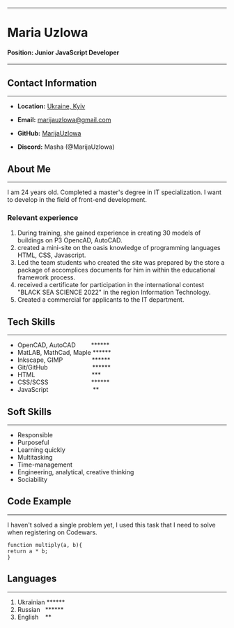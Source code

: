 ***
# Maria Uzlowa

#### Position: Junior JavaScript Developer
***

## Contact Information
***
* **Location:** [Ukraine, Kyiv](https://maps.app.goo.gl/Upf9Hm5ea7jAegfJ9)


* **Email:** [marijauzlowa@gmail.com](mailto:marijauzlowa@gmail.com)


* **GitHub:** [MarijaUzlowa](https://github.com/MarijaUzlowa)


* **Discord:** Masha (@MarijaUzlowa)

## About Me
***
I am 24 years old. Completed a master's degree in IT specialization. I want to develop in the field of front-end development.

### Relevant experience
1. During training, she gained experience in creating 30 models of buildings on P3 OpencAD, AutoCAD.
2. created a mini-site on the oasis knowledge of programming languages HTML, CSS, Javascript.
3. Led the team students who created the site was prepared by the store a package of accomplices documents for him in within the educational framework process.
4. received a certificate for participation in the international contest "BLACK SEA SCIENCE 2022" in the region Information Technology.
5. Created a commercial for applicants to the IT department.

## Tech Skills
***
* OpenCAD, AutoCAD&nbsp;&nbsp;&nbsp;&nbsp;&nbsp;&nbsp;&nbsp;&nbsp;&nbsp;******
* MatLAB, MathCad, Maple ******
* Inkscape, GIMP&nbsp;&nbsp;&nbsp;&nbsp;&nbsp;&nbsp;&nbsp;&nbsp;&nbsp;&nbsp;&nbsp;&nbsp;&nbsp;&nbsp;&nbsp;&nbsp;&nbsp;******
* Git/GitHub&nbsp;&nbsp;&nbsp;&nbsp;&nbsp;&nbsp;&nbsp;&nbsp;&nbsp;&nbsp;&nbsp;&nbsp;&nbsp;&nbsp;&nbsp;&nbsp;&nbsp;&nbsp;&nbsp;&nbsp;&nbsp;&nbsp;&nbsp;&nbsp;&nbsp;&nbsp;******
* HTML&nbsp;&nbsp;&nbsp;&nbsp;&nbsp;&nbsp;&nbsp;&nbsp;&nbsp;&nbsp;&nbsp;&nbsp;&nbsp;&nbsp;&nbsp;&nbsp;&nbsp;&nbsp;&nbsp;&nbsp;&nbsp;&nbsp;&nbsp;&nbsp;&nbsp;&nbsp;&nbsp;&nbsp;&nbsp;&nbsp;&nbsp;&nbsp;&nbsp;***
* CSS/SCSS&nbsp;&nbsp;&nbsp;&nbsp;&nbsp;&nbsp;&nbsp;&nbsp;&nbsp;&nbsp;&nbsp;&nbsp;&nbsp;&nbsp;&nbsp;&nbsp;&nbsp;&nbsp;&nbsp;&nbsp;&nbsp;&nbsp;&nbsp;&nbsp;&nbsp;******
* JavaScript&nbsp;&nbsp;&nbsp;&nbsp;&nbsp;&nbsp;&nbsp;&nbsp;&nbsp;&nbsp;&nbsp;&nbsp;&nbsp;&nbsp;&nbsp;&nbsp;&nbsp;&nbsp;&nbsp;&nbsp;&nbsp;&nbsp;&nbsp;&nbsp;&nbsp;&nbsp;**

## Soft Skills
***
* Responsible
* Purposeful
* Learning quickly
* Multitasking
* Time-management
* Engineering, analytical, creative thinking
* Sociability

## Code Example
***
I haven't solved a single problem yet, I used this task that I need to solve when registering on Codewars.
```
function multiply(a, b){
return a * b;
}
```
## Languages
***
1. Ukrainian ******
2. Russian&nbsp;&nbsp;&nbsp;******
3. English&nbsp;&nbsp;&nbsp;&nbsp;**